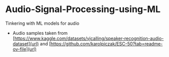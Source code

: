 # Audio-Signal-Processing-using-ML
Tinkering with ML models for audio 

- Audio samples taken from [https://www.kaggle.com/datasets/vjcalling/speaker-recognition-audio-dataset](url) and [https://github.com/karolpiczak/ESC-50?tab=readme-ov-file](url)

